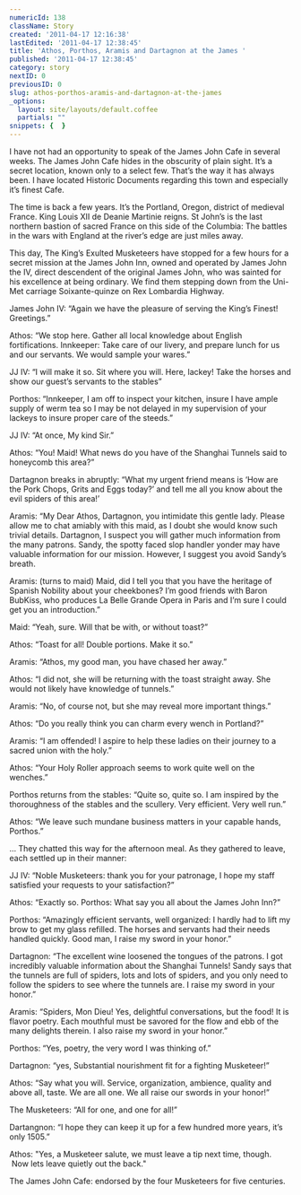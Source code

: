 ```yaml
---
numericId: 138
className: Story
created: '2011-04-17 12:16:38'
lastEdited: '2011-04-17 12:38:45'
title: 'Athos, Porthos, Aramis and Dartagnon at the James '
published: '2011-04-17 12:38:45'
category: story
nextID: 0
previousID: 0
slug: athos-porthos-aramis-and-dartagnon-at-the-james
_options:
  layout: site/layouts/default.coffee
  partials: ""
snippets: {  }
---
```

I have not had an opportunity to speak of the James John Cafe in several weeks. The James John Cafe hides in the obscurity of plain sight. It&rsquo;s a secret location, known only to a select few. That&rsquo;s the way it has always been. I have located Historic Documents regarding this town and especially it&rsquo;s finest Cafe.

The time is back a few years. It&rsquo;s the Portland, Oregon, district of medieval France. King Louis XII de Deanie Martinie reigns. St John&rsquo;s is the last northern bastion of sacred France on this side of the Columbia: The battles in the wars with England at the river&rsquo;s edge are just miles away.

This day, The King&rsquo;s Exulted Musketeers have stopped for a few hours for a secret mission at the James John Inn, owned and operated by James John the IV, direct descendent of the original James John, who was sainted for his excellence at being ordinary. We find them stepping down from the Uni-Met carriage Soixante-quinze on Rex Lombardia Highway.

James John IV: &ldquo;Again we have the pleasure of serving the King&rsquo;s Finest! Greetings.&rdquo;

Athos: &ldquo;We stop here. Gather all local knowledge about English fortifications. Innkeeper: Take care of our livery, and prepare lunch for us and our servants. We would sample your wares.&rdquo;

JJ IV: &ldquo;I will make it so. Sit where you will. Here, lackey! Take the horses and show our guest&rsquo;s servants to the stables&rdquo;

Porthos: &ldquo;Innkeeper, I am off to inspect your kitchen, insure I have ample supply of werm tea so I may be not delayed in my supervision of your lackeys to insure proper care of the steeds.&rdquo;

JJ IV: &ldquo;At once, My kind Sir.&rdquo;

Athos: &ldquo;You! Maid! What news do you have of the Shanghai Tunnels said to honeycomb this area?&rdquo;

Dartagnon breaks in abruptly: &ldquo;What my urgent friend means is &lsquo;How are the Pork Chops, Grits and Eggs today?&rsquo; and tell me all you know about the evil spiders of this area!&rsquo;

Aramis: &ldquo;My Dear Athos, Dartagnon, you intimidate this gentle lady. Please allow me to chat amiably with this maid, as I doubt she would know such trivial details. Dartagnon, I suspect you will gather much information from the many patrons. Sandy, the spotty faced slop handler yonder may have valuable information for our mission. However, I suggest you avoid Sandy&rsquo;s breath.

Aramis: (turns to maid) Maid, did I tell you that you have the heritage of Spanish Nobility about your cheekbones? I&rsquo;m good friends with Baron BubKiss, who produces La Belle Grande Opera in Paris and I&rsquo;m sure I could get you an introduction.&rdquo;

Maid: &ldquo;Yeah, sure. Will that be with, or without toast?&rdquo;

Athos: &ldquo;Toast for all! Double portions. Make it so.&rdquo;

Aramis: &ldquo;Athos, my good man, you have chased her away.&rdquo;

Athos: &ldquo;I did not, she will be returning with the toast straight away. She would not likely have knowledge of tunnels.&rdquo;

Aramis: &ldquo;No, of course not, but she may reveal more important things.&rdquo;

Athos: &ldquo;Do you really think you can charm every wench in Portland?&rdquo;

Aramis: &ldquo;I am offended! I aspire to help these ladies on their journey to a sacred union with the holy.&rdquo;

Athos: &ldquo;Your Holy Roller approach seems to work quite well on the wenches.&rdquo;

Porthos returns from the stables: &ldquo;Quite so, quite so. I am inspired by the thoroughness of the stables and the scullery. Very efficient. Very well run.&rdquo;

Athos: &ldquo;We leave such mundane business matters in your capable hands, Porthos.&rdquo;

&hellip; They chatted this way for the afternoon meal. As they gathered to leave, each settled up in their manner:

JJ IV: &ldquo;Noble Musketeers: thank you for your patronage, I hope my staff satisfied your requests to your satisfaction?&rdquo;

Athos: &ldquo;Exactly so. Porthos: What say you all about the James John Inn?&rdquo;

Porthos: &ldquo;Amazingly efficient servants, well organized: I hardly had to lift my brow to get my glass refilled. The horses and servants had their needs handled quickly. Good man, I raise my sword in your honor.&rdquo;

Dartagnon: &ldquo;The excellent wine loosened the tongues of the patrons. I got incredibly valuable information about the Shanghai Tunnels! Sandy says that the tunnels are full of spiders, lots and lots of spiders, and you only need to follow the spiders to see where the tunnels are. I raise my sword in your honor.&rdquo;

Aramis: &ldquo;Spiders, Mon Dieu! Yes, delightful conversations, but the food! It is flavor poetry. Each mouthful must be savored for the flow and ebb of the many delights therein. I also raise my sword in your honor.&rdquo;

Porthos: &ldquo;Yes, poetry, the very word I was thinking of.&rdquo;

Dartagnon: &ldquo;yes, Substantial nourishment fit for a fighting Musketeer!&rdquo;

Athos: &ldquo;Say what you will. Service, organization, ambience, quality and above all, taste. We are all one. We all raise our swords in your honor!&rdquo;

The Musketeers: &ldquo;All for one, and one for all!&rdquo;

Dartangnon: &ldquo;I hope they can keep it up for a few hundred more years, it&rsquo;s only 1505.&rdquo;

Athos: &quot;Yes, a Musketeer salute, we must leave a tip next time, though. &nbsp;Now lets leave quietly out the back.&quot;

The James John Cafe: endorsed by the four Musketeers for five centuries.

